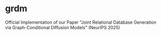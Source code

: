 # grdm
Official Implementation of our Paper "Joint Relational Database Generation via Graph-Conditional Diffusion Models" (NeurIPS 2025)
